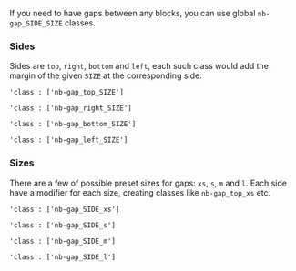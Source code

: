 If you need to have gaps between any blocks, you can use global `nb-gap_SIDE_SIZE` classes.

### Sides

Sides are `top`, `right`, `bottom` and `left`, each such class would add the margin of the given `SIZE` at the corresponding side:

    'class': ['nb-gap_top_SIZE']

    'class': ['nb-gap_right_SIZE']

    'class': ['nb-gap_bottom_SIZE']

    'class': ['nb-gap_left_SIZE']

### Sizes

There are a few of possible preset sizes for gaps: `xs`, `s`, `m` and `l`. Each side have a modifier for each size, creating classes like `nb-gap_top_xs` etc.

    'class': ['nb-gap_SIDE_xs']

    'class': ['nb-gap_SIDE_s']

    'class': ['nb-gap_SIDE_m']

    'class': ['nb-gap_SIDE_l']

